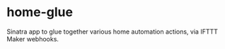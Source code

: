 # home-glue
Sinatra app to glue together various home automation actions, via IFTTT Maker webhooks.
